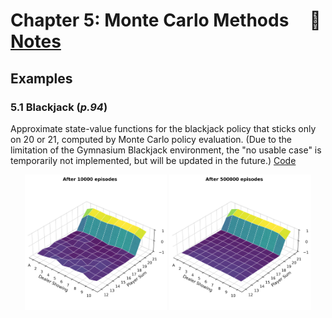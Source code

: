 # **Chapter 5: Monte Carlo Methods** &nbsp; &nbsp; :link: [Notes](./%5BNOTES%5DCH_5.pdf)

## Examples

### 5.1 Blackjack (*p.94*)

Approximate state-value functions for the blackjack policy that sticks only on 20
or 21, computed by Monte Carlo policy evaluation. (Due to the limitation of the Gymnasium Blackjack environment, the "no usable case" is temporarily not implemented, but will be updated in the future.) [Code](./example_5_1_blackjack.py)
<p align="center">
    <img src='./plots/example_5_1/10000_episodes.png' width=45%>
    <img src='./plots/example_5_1/500000_episodes.png' width=45%>
</p>